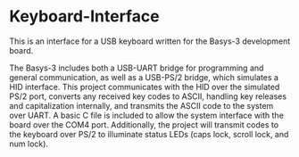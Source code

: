 # Keyboard-Interface
This is an interface for a USB keyboard written for the Basys-3 development board.

The Basys-3 includes both a USB-UART bridge for programming and general communication, as well as a USB-PS/2 bridge, which simulates a HID interface. This project communicates with the HID over the simulated PS/2 port, converts any received key codes to ASCII, handling key releases and capitalization internally, and transmits the ASCII code to the system over UART. A basic C file is included to allow the system interface with the board over the COM4 port.
Additionally, the project will transmit codes to the keyboard over PS/2 to illuminate status LEDs (caps lock, scroll lock, and num lock).
